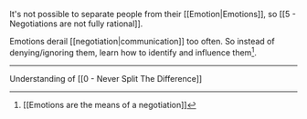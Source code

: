 It's not possible to separate people from their [[Emotion|Emotions]], so [[5 - Negotiations are not fully rational]].

Emotions derail [[negotiation|communication]] too often. So instead of denying/ignoring them, learn how to identify and influence them[^1].

---

Understanding of [[0 - Never Split The Difference]]

[^1]: [[Emotions are the means of a negotiation]]